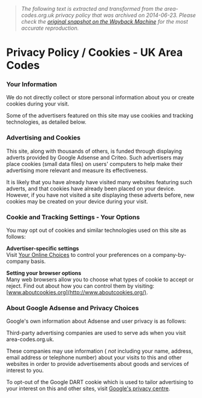 > *The following text is extracted and transformed from the area-codes.org.uk privacy policy that was archived on 2014-06-23. Please check the [original snapshot on the Wayback Machine](https://web.archive.org/web/20140623055326id_/http%3A//www.area-codes.org.uk/privacy.php) for the most accurate reproduction.*

# Privacy Policy / Cookies - UK Area Codes

### Your Information

We do not directly collect or store personal information about you or create cookies during your visit.

Some of the advertisers featured on this site may use cookies and tracking technologies, as detailed below.

### Advertising and Cookies

This site, along with thousands of others, is funded through displaying adverts provided by Google Adsense and Criteo. Such advertisers may place cookies (small data files) on users' computers to help make their advertising more relevant and measure its effectiveness.

It is likely that you have already have visited many websites featuring such adverts, and that cookies have already been placed on your device. However, if you have not visited a site displaying these adverts before, new cookies may be created on your device during your visit.

### Cookie and Tracking Settings - Your Options

You may opt out of cookies and similar technologies used on this site as follows:

**Advertiser-specific settings**  
Visit [Your Online Choices](http://www.youronlinechoices.com/) to control your preferences on a company-by-company basis.

**Setting your browser options**  
Many web browsers allow you to choose what types of cookie to accept or reject. Find out about how you can control them by visiting: [www.aboutcookies.org](http://www.aboutcookies.org/).

### About Google Adsense and Privacy Choices

Google's own information about Adsense and user privacy is as follows:

Third-party advertising companies are used to serve ads when you visit area-codes.org.uk.

These companies may use information ( _not_ including your name, address, email address or telephone number) about your visits to this and other websites in order to provide advertisements about goods and services of interest to you.

To opt-out of the Google DART cookie which is used to tailor advertising to your interest on this and other sites, visit [Google's privacy centre](http://www.google.co.uk/privacy/ads/).
